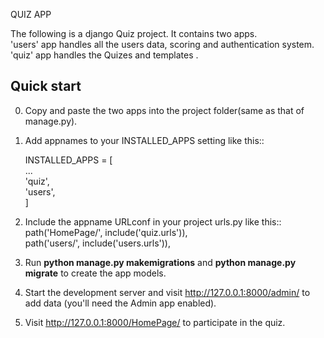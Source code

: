 QUIZ APP

The following is a django Quiz project. It contains two apps.      
'users' app handles all the users data, scoring and authentication system.   
'quiz' app handles the Quizes and templates .  

Quick start
-----------
0. Copy and paste the two apps into the project folder(same as that of manage.py).  

1. Add appnames to your INSTALLED_APPS setting like this::  
  
    INSTALLED_APPS = [  
        ...  
        'quiz',  
        'users',  
    ]  
  
2. Include the appname URLconf in your project urls.py like this::  
    path('HomePage/', include('quiz.urls')),  
    path('users/', include('users.urls')),  

3. Run **python manage.py makemigrations** and **python manage.py migrate** to create the app models.

4. Start the development server and visit http://127.0.0.1:8000/admin/
   to add data (you'll need the Admin app enabled).

5. Visit http://127.0.0.1:8000/HomePage/ to participate in the quiz.

